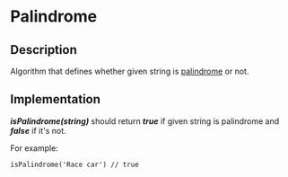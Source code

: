 # Palindrome

## Description

Algorithm that defines whether given string is [palindrome](https://en.wikipedia.org/wiki/Palindrome) or not.

## Implementation

**_isPalindrome(string)_** should return **_true_** if given string is palindrome 
and **_false_** if it's not.

For example:

```
isPalindrome('Race car') // true
```
